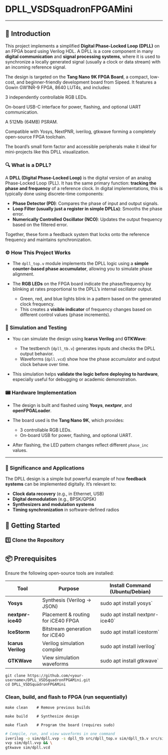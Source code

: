 # DPLL_VSDSquadronFPGAMini

---

## 🧠 Introduction

This project implements a simplified **Digital Phase-Locked Loop (DPLL)** on an FPGA board using Verilog HDL. A DPLL is a core component in many **digital communication** and **signal processing systems**, where it is used to synchronize a locally generated signal (usually a clock or data stream) with an incoming reference signal.

The design is targeted on the **Tang Nano 9K FPGA Board**, a compact, low-cost, and beginner-friendly development board from Sipeed. It features a Gowin GW1NR-9 FPGA, 8640 LUT4s, and includes:

3 independently controllable RGB LEDs.

On-board USB-C interface for power, flashing, and optional UART communication.

A 512Mb (64MB) PSRAM.

Compatible with Yosys, NextPNR, iverilog, gtkwave forming a completely open-source FPGA toolchain.

The board’s small form factor and accessible peripherals make it ideal for mini-projects like this DPLL visualization.

### 🔍 What is a DPLL?

A **DPLL (Digital Phase-Locked Loop)** is the digital version of an analog Phase-Locked Loop (PLL). It has the same primary function: **tracking the phase and frequency** of a reference clock. In digital implementations, this is typically done using discrete-time components:

* **Phase Detector (PD)**: Compares the phase of input and output signals.
* **Loop Filter (usually just a register in simple DPLLs)**: Smooths the phase error.
* **Numerically Controlled Oscillator (NCO)**: Updates the output frequency based on the filtered error.

Together, these form a feedback system that locks onto the reference frequency and maintains synchronization.

### ⚙️ How This Project Works

* The `dpll_top.v` module implements the DPLL logic using a **simple counter-based phase accumulator**, allowing you to simulate phase alignment.
* The **RGB LEDs** on the FPGA board indicate the phase/frequency by blinking at rates proportional to the DPLL’s internal oscillator output.

  * Green, red, and blue lights blink in a pattern based on the generated clock frequency.
  * This creates a **visible indicator** of frequency changes based on different control values (phase increments).

### 🧪 Simulation and Testing

* You can simulate the design using **Icarus Verilog** and **GTKWave**:

  * The testbench (`dpll_tb.v`) generates inputs and checks the DPLL output behavior.
  * Waveforms (`dpll.vcd`) show how the phase accumulator and output clock behave over time.
* This simulation helps **validate the logic before deploying to hardware**, especially useful for debugging or academic demonstration.

### 📟 Hardware Implementation

* The design is built and flashed using **Yosys**, **nextpnr**, and **openFPGALoader**.
* The board used is the **Tang Nano 9K**, which provides:

  * 3 controllable RGB LEDs.
  * On-board USB for power, flashing, and optional UART.
* After flashing, the LED pattern changes reflect different `phase_inc` values.

---

### 🚀 Significance and Applications

The DPLL design is a simple but powerful example of how **feedback systems** can be implemented digitally. It’s relevant to:

* **Clock data recovery** (e.g., in Ethernet, USB)
* **Digital demodulation** (e.g., BPSK/QPSK)
* **Synthesizers and modulation systems**
* **Timing synchronization** in software-defined radios


## 🚀 Getting Started

### 1️⃣ Clone the Repository
## 📦 Prerequisites

Ensure the following open-source tools are installed:

| Tool               | Purpose                                | Install Command (Ubuntu/Debian)           |
|--------------------|----------------------------------------|--------------------------------------------|
| **Yosys**          | Synthesis (Verilog → JSON)             | sudo apt install yosys`                 |
| **nextpnr-ice40**  | Placement & routing for iCE40 FPGA     | sudo apt install nextpnr-ice40`          |
| **IceStorm**       | Bitstream generation for iCE40         | sudo apt install icestorm`               |
| **Icarus Verilog** | Verilog simulation compiler            | sudo apt install iverilog`               |
| **GTKWave**        | View simulation waveforms              | sudo apt install gtkwave`                |

```
git clone https://github.com/<your-username>/DPLL_VSDSquadronFPGAMini.git
cd DPLL_VSDSquadronFPGAMini
```


### **Clean, build, and flash to FPGA (run sequentially)**
```
make clean    # Remove previous builds
```

```
make build    # Synthesize design
```

```
make flash    # Program the board (requires sudo)
```

```bash
# Compile, run, and view waveforms in one command
iverilog -o sim/dpll.vvp -s dpll_tb src/dpll_top.v sim/dpll_tb.v src/sim_lib.v -D SIM && \
vvp sim/dpll.vvp && \
gtkwave sim/dpll.vcd


